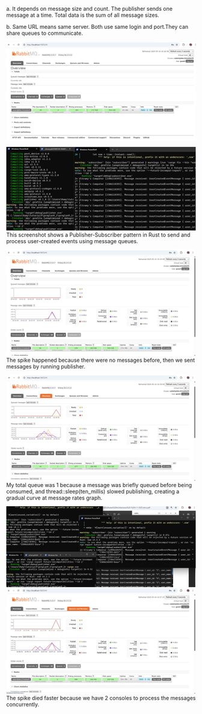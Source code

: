 a. It depends on message size and count. The publisher sends one message at a time. Total data is the sum of all message sizes.

b. Same URL means same server. Both use same login and port.They can share queues to communicate.

![alt text](image.png)

![alt text](image-1.png)
This screenshot shows a Publisher-Subscriber pattern in Rust to send and process user-created events  using message queues.

![alt text](image-2.png)
The spike happened because there were no messages before, then we sent messages by running publisher.

![alt text](image-3.png)
My total queue was 1 because a message was briefly queued before being consumed, and thread::sleep(ten_millis) slowed publishing, creating a gradual curve at message rates graph.

![alt text](image-4.png)
![alt text](image-5.png)
The spike died faster because we have 2 consoles to process the messages concurrently.